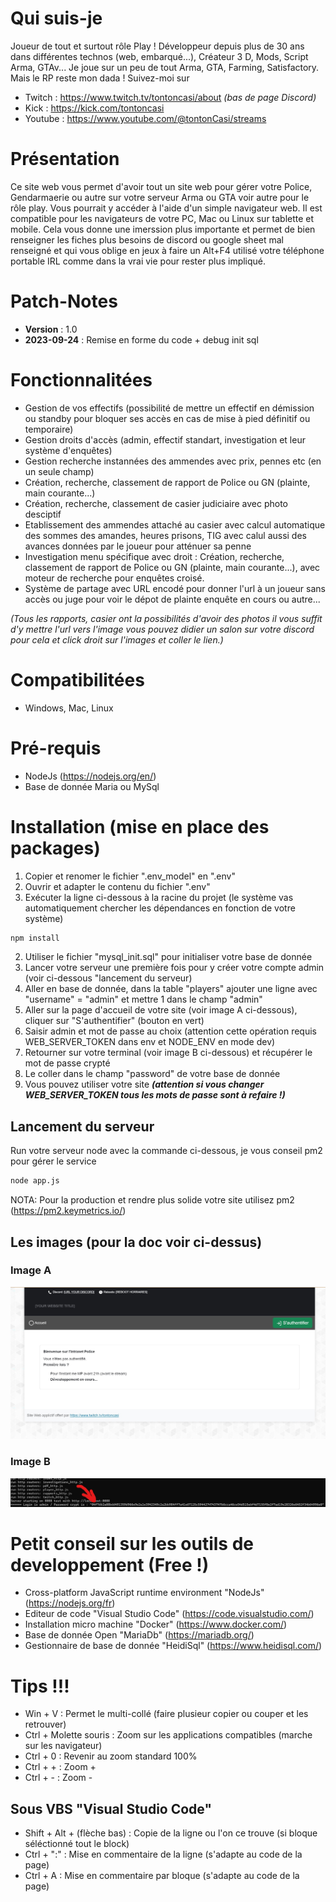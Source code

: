 # Qui suis-je
  Joueur de tout et surtout rôle Play ! Développeur depuis plus de 30 ans dans différentes technos (web, embarqué...), Créateur 3 D, Mods, Script Arma, GTAv... Je joue sur un peu de tout Arma, GTA, Farming, Satisfactory. Mais le RP reste mon dada ! 
  Suivez-moi sur 
  - Twitch : https://www.twitch.tv/tontoncasi/about *(bas de page Discord)*
  - Kick : https://kick.com/tontoncasi
  - Youtube : https://www.youtube.com/@tontonCasi/streams

# Présentation
  Ce site web vous permet d'avoir tout un site web pour gérer votre Police, Gendarmaerie ou autre sur votre serveur Arma ou GTA voir autre pour le rôle play. Vous pourrait y accéder à l'aide d'un simple navigateur web. Il est compatible pour les navigateurs de votre PC, Mac ou Linux sur tablette et mobile. Cela vous donne une imerssion plus importante et permet de bien renseigner les fiches plus besoins de discord ou google sheet mal renseigné et qui vous oblige en jeux à faire un Alt+F4 utilisé votre téléphone portable IRL comme dans la vrai vie pour rester plus impliqué.

# Patch-Notes
- **Version** : 1.0
- **2023-09-24** : Remise en forme du code + debug init sql

# Fonctionnalitées
- Gestion de vos effectifs (possibilité de mettre un effectif en démission ou standby pour bloquer ses accès en cas de mise à pied définitif ou temporaire)
- Gestion droits d'accès (admin, effectif standart, investigation et leur système d'enquêtes)
- Gestion recherche instannées des ammendes avec prix, pennes etc (en un seule champ)
- Création, recherche, classement de rapport de Police ou GN (plainte, main courante...)
- Création, recherche, classement de casier judiciaire avec photo desciptif
- Etablissement des ammendes attaché au casier avec calcul automatique des sommes des amandes, heures prisons, TIG avec calul aussi des avances données par le joueur pour atténuer sa penne
- Investigation menu spécifique avec droit : Création, recherche, classement de rapport de Police ou GN (plainte, main courante...), avec moteur de recherche pour enquêtes croisé.
- Système de partage avec URL encodé pour donner l'url à un joueur sans accès ou juge pour voir le dépot de plainte enquête en cours ou autre...

*(Tous les rapports, casier ont la possibilités d'avoir des photos il vous suffit d'y mettre l'url vers l'image vous pouvez didier un salon sur votre discord pour cela et click droit sur l'images et coller le lien.)*

# Compatibilitées
- Windows, Mac, Linux

# Pré-requis
- NodeJs (https://nodejs.org/en/)
- Base de donnée Maria ou MySql

# Installation (mise en place des packages)
1. Copier et renomer le fichier ".env_model" en ".env"
2. Ouvrir et adapter le contenu du fichier ".env"
3. Exécuter la ligne ci-dessous à la racine du projet (le système vas automatiquement chercher les dépendances en fonction de votre système)
```cmd
npm install
```
2. Utiliser le fichier "mysql_init.sql" pour initialiser votre base de donnée
5. Lancer votre serveur une première fois pour y créer votre compte admin (voir ci-dessous "lancement du serveur)
6. Aller en base de donnée, dans la table "players" ajouter une ligne avec "username" = "admin" et mettre 1 dans le champ "admin"
7. Aller sur la page d'accueil de votre site (voir image A ci-dessous), cliquer sur "S'authentifier" (bouton en vert)
8. Saisir admin et mot de passe au choix (attention cette opération requis WEB_SERVER_TOKEN dans env et NODE_ENV en mode dev)
9. Retourner sur votre terminal (voir image B ci-dessous) et récupérer le mot de passe crypté
10. Le coller dans le champ "password" de votre base de donnée
11. Vous pouvez utiliser votre site ***(attention si vous changer WEB_SERVER_TOKEN tous les mots de passe sont à refaire !)***

## Lancement du serveur
Run votre serveur node avec la commande ci-dessous, je vous conseil pm2 pour gérer le service
  ```cmd
  node app.js
  ```
NOTA: Pour la production et rendre plus solide votre site utilisez pm2 (https://pm2.keymetrics.io/)

## Les images (pour la doc voir ci-dessus)

### Image A
![image A](https://github.com/Casimodo/police_rp/blob/main/imageA.jpg?raw=true)

### Image B
![image B](https://github.com/Casimodo/police_rp/blob/main/imageB.jpg?raw=true)

# Petit conseil sur les outils de developpement (Free !)
- Cross-platform JavaScript runtime environment "NodeJs" (https://nodejs.org/fr)
- Editeur de code "Visual Studio Code" (https://code.visualstudio.com/)
- Installation micro machine "Docker" (https://www.docker.com/)
- Base de donnée Open "MariaDb" (https://mariadb.org/)
- Gestionnaire de base de donnée "HeidiSql" (https://www.heidisql.com/)

# Tips !!!
- Win + V : Permet le multi-collé (faire plusieur copier ou couper et les retrouver)
- Ctrl + Molette souris : Zoom sur les applications compatibles (marche sur les navigateur)
- Ctrl + 0 : Revenir au zoom standard 100%
- Ctrl + + : Zoom +
- Ctrl + - : Zoom -

## Sous VBS "Visual Studio Code"
- Shift + Alt + (flèche bas) : Copie de la ligne ou l'on ce trouve (si bloque séléctionné tout le block)
- Ctrl + ":" : Mise en commentaire de la ligne (s'adapte au code de la page)
- Ctrl + A : Mise en commentaire par bloque (s'adapte au code de la page)
